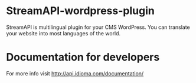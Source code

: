 # StreamAPI-wordpress-plugin
StreamAPI is multilingual plugin for your CMS WordPress. You can translate your website into most languages of the world.

# Documentation for developers
For more info visit http://api.idioma.com/documentation/
